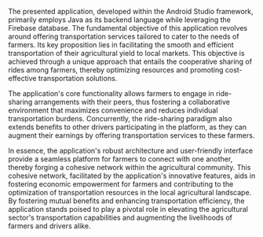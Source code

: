 The presented application, developed within the Android Studio framework, primarily employs Java as its backend language while leveraging the Firebase database. The fundamental objective of this application revolves around offering transportation services tailored to cater to the needs of farmers. Its key proposition lies in facilitating the smooth and efficient transportation of their agricultural yield to local markets. This objective is achieved through a unique approach that entails the cooperative sharing of rides among farmers, thereby optimizing resources and promoting cost-effective transportation solutions.

The application's core functionality allows farmers to engage in ride-sharing arrangements with their peers, thus fostering a collaborative environment that maximizes convenience and reduces individual transportation burdens. Concurrently, the ride-sharing paradigm also extends benefits to other drivers participating in the platform, as they can augment their earnings by offering transportation services to these farmers.

In essence, the application's robust architecture and user-friendly interface provide a seamless platform for farmers to connect with one another, thereby forging a cohesive network within the agricultural community. This cohesive network, facilitated by the application's innovative features, aids in fostering economic empowerment for farmers and contributing to the optimization of transportation resources in the local agricultural landscape. By fostering mutual benefits and enhancing transportation efficiency, the application stands poised to play a pivotal role in elevating the agricultural sector's transportation capabilities and augmenting the livelihoods of farmers and drivers alike.


